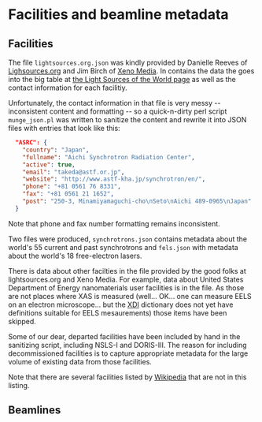 # Facilities and beamline metadata #

## Facilities

The file `lightsources.org.json` was kindly provided by Danielle
Reeves of [Lighsources.org](http://www.lightsources.org) and Jim Birch
of [Xeno Media](http://www.xenomedia.com/).  In contains the data the
goes into the big table at
[the Light Sources of the World page](http://www.lightsources.org/regions)
as well as the contact information for each facilitiy.

Unfortunately, the contact information in that file is very messy --
inconsistent content and formatting -- so a quick-n-dirty perl script
`munge_json.pl` was written to sanitize the content and rewrite it
into JSON files with entries that look like this:

```json
  "ASRC": {
    "country": "Japan",
    "fullname": "Aichi Synchrotron Radiation Center",
    "active": true,
    "email": "takeda@astf.or.jp",
    "website": "http://www.astf-kha.jp/synchrotron/en/",
    "phone": "+81 0561 76 8331",
    "fax": "+81 0561 21 1652",
    "post": "250-3, Minamiyamaguchi-cho\nSeto\nAichi 489-0965\nJapan"
  }
```

Note that phone and fax number formatting remains inconsistent.

Two files were produced, `synchrotrons.json` contains metadata about
the world's 55 current and past synchrotrons and `fels.json` with
metadata about the world's 18 free-electron lasers.

There is data about other facilties in the file provided by the good
folks at lightsources.org and Xeno Media.  For example, data about
United States Department of Energy nanomaterials user facilities is in
the file.  As those are not places where XAS is measured
(well... OK... one can measure EELS on an electron microscope... but
the [XDI](https://github.com/XraySpectroscopy/XAS-Data-Interchange)
dictionary does not yet have definitions suitable for EELS
mesaurements) those items have been skipped.

Some of our dear, departed facilities have been included by hand in
the sanitizing script, including NSLS-I and DORIS-III.  The reason for
including decommissioned facilities is to capture appropriate metadata
for the large volume of existing data from those facilities.

Note that there are several facilities listed by
[Wikipedia](http://en.wikipedia.org/wiki/List_of_synchrotron_radiation_facilities)
that are not in this listing.

## Beamlines

